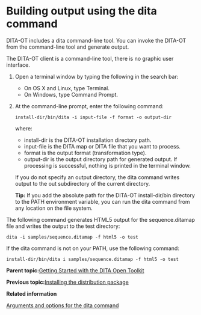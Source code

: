# Building output using the dita command

DITA-OT includes a dita command-line tool. You can invoke the DITA-OT from the command-line tool and generate output.

The DITA-OT client is a command-line tool, there is no graphic user interface.

1.  Open a terminal window by typing the following in the search bar:
    -   On OS X and Linux, type Terminal.
    -   On Windows, type Command Prompt.
2.  At the command-line prompt, enter the following command:

    ```
    install-dir/bin/dita -i input-file -f format -o output-dir
    ```

    where:

    -   install-dir is the DITA-OT installation directory path.
    -   input-file is the DITA map or DITA file that you want to process.
    -   format is the output format \(transformation type\).
    -   output-dir is the output directory path for generated output.
    If processing is successful, nothing is printed in the terminal window.

    If you do not specify an output directory, the dita command writes output to the out subdirectory of the current directory.

    **Tip:** If you add the absolute path for the DITA-OT install-dir/bin directory to the PATH environment variable, you can run the dita command from any location on the file system.


The following command generates HTML5 output for the sequence.ditamap file and writes the output to the test directory:

```
dita -i samples/sequence.ditamap -f html5 -o test
```

If the dita command is not on your PATH, use the following command:

```
install-dir/bin/dita i samples/sequence.ditamap -f html5 -o test
```

**Parent topic:**[Getting Started with the DITA Open Toolkit](../getting-started/index.md)

**Previous topic:**[Installing the distribution package](../getting-started/installing-client.md)

**Related information**  


[Arguments and options for the dita command](../parameters/dita-command-arguments.md)


